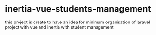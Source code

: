 # inertia-vue-students-management
this project is create to have an idea for minimum organisation of laravel project with vue and inertia with student management 
